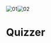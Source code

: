 ![01](https://user-images.githubusercontent.com/93452091/156929165-ef2c51a5-86c6-42db-a9be-f03ce9de77b7.png)![02](https://user-images.githubusercontent.com/93452091/156929278-2fa5627b-6bee-4e68-93f4-55751ab4166e.png)

# Quizzer
